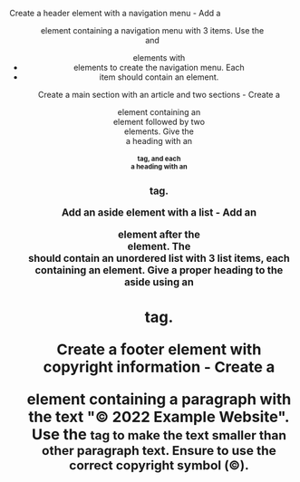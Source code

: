 Create a header element with a navigation menu - Add a <header> element containing a navigation menu with 3 items. Use the <nav> and <ul> elements with <li> elements to create the navigation menu. Each <li> item should contain an <a> element.

Create a main section with an article and two sections - Create a <main> element containing an <article> element followed by two <section> elements. Give the <article> a heading with an <h1> tag, and each <section> a heading with an <h2> tag.

Add an aside element with a list - Add an <aside> element after the <main> element. The <aside> should contain an unordered list with 3 list items, each containing an <a> element. Give a proper heading to the aside using an <h2> tag.

Create a footer element with copyright information - Create a <footer> element containing a paragraph with the text "© 2022 Example Website". Use the <small> tag to make the text smaller than other paragraph text. Ensure to use the correct copyright symbol (©).